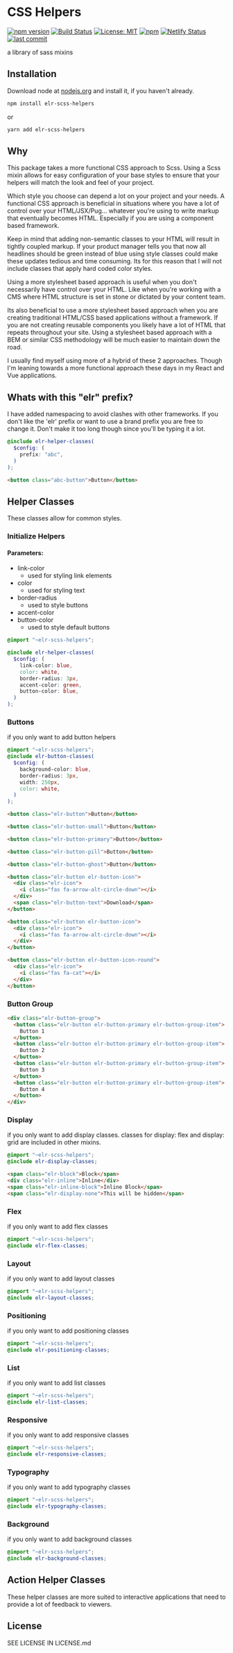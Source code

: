 # CSS Helpers

[![npm version](http://img.shields.io/npm/v/elr-scss-helpers.svg)](https://www.npmjs.org/package/elr-scss-helpers)
[![Build Status](https://github.com/elr-scss-helpers/workflows/CI/badge.svg)](https://github.com/elr-scss-helpers/actions?workflow=CI)
[![License: MIT](https://img.shields.io/badge/License-MIT-yellow.svg)](https://opensource.org/licenses/MIT)
[![npm](https://img.shields.io/npm/dm/elr-scss-helpers.svg?style=flat)](https://npmjs.com/package/elr-scss-helpers)
[![Netlify Status](https://api.netlify.com/api/v1/badges/2d768ae3-693a-40d5-b5e1-d5a53aa76bb5/deploy-status)](https://app.netlify.com/sites/elr-scss-helpers/deploys)
[![last commit](https://img.shields.io/github/last-commit/Beth3346/elr-scss-helpers.svg)](https://github.com/Beth3346/elr-scss-helpers)

a library of sass mixins

## Installation

Download node at [nodejs.org](http://nodejs.org) and install it, if you haven't already.

```sh
npm install elr-scss-helpers
```

or

```sh
yarn add elr-scss-helpers
```

## Why

This package takes a more functional CSS approach to Scss. Using a
Scss mixin allows for easy configuration of your base styles to
ensure that your helpers will match the look and feel of your
project.

Which style you choose can depend a lot on your project and your
needs. A functional CSS approach is beneficial in situations where
you have a lot of control over your HTML/JSX/Pug... whatever you're
using to write markup that eventually becomes HTML. Especially if
you are using a component based framework.

Keep in mind that adding non-semantic classes to your HTML will
result in tightly coupled markup. If your product manager tells you
that now all headlines should be green instead of blue using style
classes could make these updates tedious and time consuming. Its for
this reason that I will not include classes that apply hard coded
color styles.

Using a more stylesheet based approach is useful when you don't
necessarily have control over your HTML. Like when you're working
with a CMS where HTML structure is set in stone or dictated by your
content team.

Its also beneficial to use a more stylesheet based approach when you
are creating traditional HTML/CSS based applications without a
framework. If you are not creating reusable components you likely
have a lot of HTML that repeats throughout your site. Using a
stylesheet based approach with a BEM or similar CSS methodology will
be much easier to maintain down the road.

I usually find myself using more of a hybrid of these 2 approaches.
Though I'm leaning towards a more functional approach these days in
my React and Vue applications.

## Whats with this "elr" prefix?

I have added namespacing to avoid clashes with other frameworks. If
you don't like the 'elr' prefix or want to use a brand prefix you are free to change it. Don't make it too long though since you'll be typing it a lot.

```scss
@include elr-helper-classes(
  $config: (
    prefix: "abc",
  )
);
```

```html
<button class="abc-button">Button</button>
```

## Helper Classes

These classes allow for common styles.

### Initialize Helpers

#### Parameters:

- link-color
  - used for styling link elements
- color
  - used for styling text
- border-radius
  - used to style buttons
- accent-color
- button-color
  - used to style default buttons

```scss
@import "~elr-scss-helpers";

@include elr-helper-classes(
  $config: (
    link-color: blue,
    color: white,
    border-radius: 3px,
    accent-color: green,
    button-color: blue,
  )
);
```

### Buttons

if you only want to add button helpers

```scss
@import "~elr-scss-helpers";
@include elr-button-classes(
  $config: (
    background-color: blue,
    border-radius: 3px,
    width: 250px,
    color: white,
  )
);
```

```html
<button class="elr-button">Button</button>
```

```html
<button class="elr-button-small">Button</button>
```

```html
<button class="elr-button-primary">Button</button>
```

```html
<button class="elr-button-pill">Button</button>
```

```html
<button class="elr-button-ghost">Button</button>
```

```html
<button class="elr-button elr-button-icon">
  <div class="elr-icon">
    <i class="fas fa-arrow-alt-circle-down"></i>
  </div>
  <span class="elr-button-text">Download</span>
</button>
```

```html
<button class="elr-button elr-button-icon">
  <div class="elr-icon">
    <i class="fas fa-arrow-alt-circle-down"></i>
  </div>
</button>
```

```html
<button class="elr-button elr-button-icon-round">
  <div class="elr-icon">
    <i class="fas fa-cat"></i>
  </div>
</button>
```

### Button Group

```html
<div class="elr-button-group">
  <button class="elr-button elr-button-primary elr-button-group-item">
    Button 1
  </button>
  <button class="elr-button elr-button-primary elr-button-group-item">
    Button 2
  </button>
  <button class="elr-button elr-button-primary elr-button-group-item">
    Button 3
  </button>
  <button class="elr-button elr-button-primary elr-button-group-item">
    Button 4
  </button>
</div>
```

### Display

if you only want to add display classes. classes for display: flex and display: grid are included in other mixins.

```scss
@import "~elr-scss-helpers";
@include elr-display-classes;
```

```html
<span class="elr-block">Block</span>
<div class="elr-inline">Inline</div>
<span class="elr-inline-block">Inline Block</span>
<span class="elr-display-none">This will be hidden</span>
```

### Flex

if you only want to add flex classes

```scss
@import "~elr-scss-helpers";
@include elr-flex-classes;
```

### Layout

if you only want to add layout classes

```scss
@import "~elr-scss-helpers";
@include elr-layout-classes;
```

### Positioning

if you only want to add positioning classes

```scss
@import "~elr-scss-helpers";
@include elr-positioning-classes;
```

### List

if you only want to add list classes

```scss
@import "~elr-scss-helpers";
@include elr-list-classes;
```

### Responsive

if you only want to add responsive classes

```scss
@import "~elr-scss-helpers";
@include elr-responsive-classes;
```

### Typography

if you only want to add typography classes

```scss
@import "~elr-scss-helpers";
@include elr-typography-classes;
```

### Background

if you only want to add background classes

```scss
@import "~elr-scss-helpers";
@include elr-background-classes;
```

## Action Helper Classes

These helper classes are more suited to interactive applications that need to provide a lot of feedback to
viewers.

## License

SEE LICENSE IN LICENSE.md
